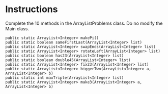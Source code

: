 # Instructions  

Complete the 10 methods in the ArrayListProblems class. 
Do no modify the Main class.

```
public static ArrayList<Integer> makePi() 
public static boolean sameFirstLast(ArrayList<Integer> list) 
public static ArrayList<Integer> swapEnds(ArrayList<Integer> list) 
public static ArrayList<Integer> rotateLeft(ArrayList<Integer> list) 
public static boolean has23(ArrayList<Integer> list) 
public static boolean double45(ArrayList<Integer> list) 
public static ArrayList<Integer> fix23(ArrayList<Integer> list) 
public static ArrayList<Integer> biggerTwo(ArrayList<Integer> a, ArrayList<Integer> b) 
public static int maxTriple(ArrayList<Integer> list) 
public static ArrayList<Integer> make3(ArrayList<Integer> a, ArrayList<Integer> b) 
```
 